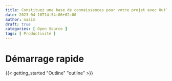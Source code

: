 ```yaml
---
title: Constituez une base de connaissances pour votre projet avec Outline
date: 2023-04-10T14:54:06+02:00
author: nazim
draft: true
categories: [ Open Source ]
tags: [ Productivité ]
---
```



# Démarrage rapide

{{< getting_started "Outline" "outline" >}}
